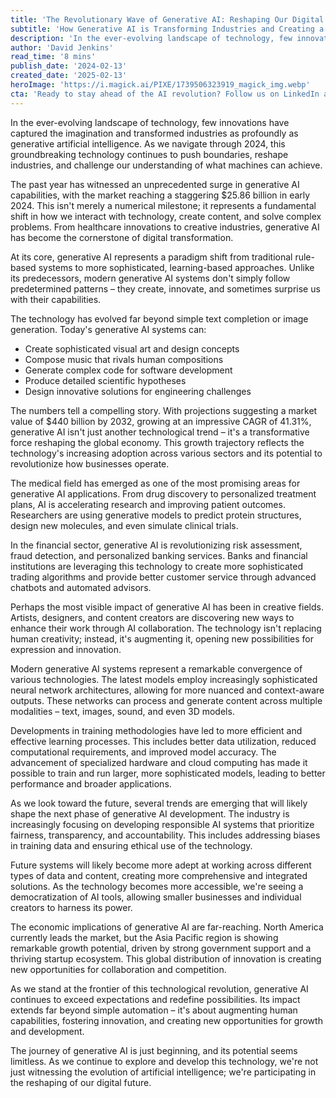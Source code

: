 ```yaml
---
title: 'The Revolutionary Wave of Generative AI: Reshaping Our Digital Future'
subtitle: 'How Generative AI is Transforming Industries and Creating a $440B Market'
description: 'In the ever-evolving landscape of technology, few innovations have captured the imagination and transformed industries as profoundly as generative artificial intelligence. Explore how this groundbreaking technology is reshaping our digital landscape and creating new opportunities for innovation and growth.'
author: 'David Jenkins'
read_time: '8 mins'
publish_date: '2024-02-13'
created_date: '2025-02-13'
heroImage: 'https://i.magick.ai/PIXE/1739506323919_magick_img.webp'
cta: 'Ready to stay ahead of the AI revolution? Follow us on LinkedIn at MagickAI for daily insights into the latest developments in generative AI and join a community of forward-thinking professionals shaping the future of technology.'
---
```


In the ever-evolving landscape of technology, few innovations have captured the imagination and transformed industries as profoundly as generative artificial intelligence. As we navigate through 2024, this groundbreaking technology continues to push boundaries, reshape industries, and challenge our understanding of what machines can achieve.

The past year has witnessed an unprecedented surge in generative AI capabilities, with the market reaching a staggering $25.86 billion in early 2024. This isn't merely a numerical milestone; it represents a fundamental shift in how we interact with technology, create content, and solve complex problems. From healthcare innovations to creative industries, generative AI has become the cornerstone of digital transformation.

At its core, generative AI represents a paradigm shift from traditional rule-based systems to more sophisticated, learning-based approaches. Unlike its predecessors, modern generative AI systems don't simply follow predetermined patterns – they create, innovate, and sometimes surprise us with their capabilities.

The technology has evolved far beyond simple text completion or image generation. Today's generative AI systems can:
- Create sophisticated visual art and design concepts
- Compose music that rivals human compositions
- Generate complex code for software development
- Produce detailed scientific hypotheses
- Design innovative solutions for engineering challenges

The numbers tell a compelling story. With projections suggesting a market value of $440 billion by 2032, growing at an impressive CAGR of 41.31%, generative AI isn't just another technological trend – it's a transformative force reshaping the global economy. This growth trajectory reflects the technology's increasing adoption across various sectors and its potential to revolutionize how businesses operate.

The medical field has emerged as one of the most promising areas for generative AI applications. From drug discovery to personalized treatment plans, AI is accelerating research and improving patient outcomes. Researchers are using generative models to predict protein structures, design new molecules, and even simulate clinical trials.

In the financial sector, generative AI is revolutionizing risk assessment, fraud detection, and personalized banking services. Banks and financial institutions are leveraging this technology to create more sophisticated trading algorithms and provide better customer service through advanced chatbots and automated advisors.

Perhaps the most visible impact of generative AI has been in creative fields. Artists, designers, and content creators are discovering new ways to enhance their work through AI collaboration. The technology isn't replacing human creativity; instead, it's augmenting it, opening new possibilities for expression and innovation.

Modern generative AI systems represent a remarkable convergence of various technologies. The latest models employ increasingly sophisticated neural network architectures, allowing for more nuanced and context-aware outputs. These networks can process and generate content across multiple modalities – text, images, sound, and even 3D models.

Developments in training methodologies have led to more efficient and effective learning processes. This includes better data utilization, reduced computational requirements, and improved model accuracy. The advancement of specialized hardware and cloud computing has made it possible to train and run larger, more sophisticated models, leading to better performance and broader applications.

As we look toward the future, several trends are emerging that will likely shape the next phase of generative AI development. The industry is increasingly focusing on developing responsible AI systems that prioritize fairness, transparency, and accountability. This includes addressing biases in training data and ensuring ethical use of the technology.

Future systems will likely become more adept at working across different types of data and content, creating more comprehensive and integrated solutions. As the technology becomes more accessible, we're seeing a democratization of AI tools, allowing smaller businesses and individual creators to harness its power.

The economic implications of generative AI are far-reaching. North America currently leads the market, but the Asia Pacific region is showing remarkable growth potential, driven by strong government support and a thriving startup ecosystem. This global distribution of innovation is creating new opportunities for collaboration and competition.

As we stand at the frontier of this technological revolution, generative AI continues to exceed expectations and redefine possibilities. Its impact extends far beyond simple automation – it's about augmenting human capabilities, fostering innovation, and creating new opportunities for growth and development.

The journey of generative AI is just beginning, and its potential seems limitless. As we continue to explore and develop this technology, we're not just witnessing the evolution of artificial intelligence; we're participating in the reshaping of our digital future.